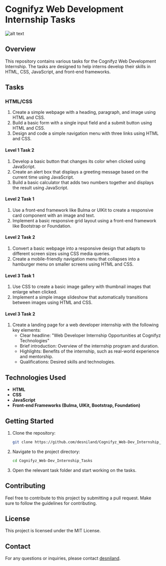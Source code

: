 # Cognifyz Web Development Internship Tasks

![alt text](https://github.com/desniland/Cognifyz_Web-Dev_Internship_Tasks/blob/images/cognifyz.jpeg?raw=true)
## Overview
This repository contains various tasks for the Cognifyz Web Development Internship. The tasks are designed to help interns develop their skills in HTML, CSS, JavaScript, and front-end frameworks.

## Tasks

### HTML/CSS
1. Create a simple webpage with a heading, paragraph, and image using HTML and CSS.
2. Build a basic form with a single input field and a submit button using HTML and CSS.
3. Design and code a simple navigation menu with three links using HTML and CSS.

#### Level 1 Task 2
1. Develop a basic button that changes its color when clicked using JavaScript.
2. Create an alert box that displays a greeting message based on the current time using JavaScript.
3. Build a basic calculator that adds two numbers together and displays the result using JavaScript.

#### Level 2 Task 1
1. Use a front-end framework like Bulma or UIKit to create a responsive card component with an image and text.
2. Implement a basic responsive grid layout using a front-end framework like Bootstrap or Foundation.

#### Level 2 Task 2
1. Convert a basic webpage into a responsive design that adapts to different screen sizes using CSS media queries.
2. Create a mobile-friendly navigation menu that collapses into a hamburger menu on smaller screens using HTML and CSS.

#### Level 3 Task 1
1. Use CSS to create a basic image gallery with thumbnail images that enlarge when clicked.
2. Implement a simple image slideshow that automatically transitions between images using HTML and CSS.

#### Level 3 Task 2
1. Create a landing page for a web developer internship with the following key elements:
    - Clear headline: "Web Developer Internship Opportunities at Cognifyz Technologies"
    - Brief introduction: Overview of the internship program and duration.
    - Highlights: Benefits of the internship, such as real-world experience and mentorship.
    - Qualifications: Desired skills and technologies.

## Technologies Used
- **HTML**
- **CSS**
- **JavaScript**
- **Front-end Frameworks (Bulma, UIKit, Bootstrap, Foundation)**

## Getting Started
1. Clone the repository:
    ```bash
    git clone https://github.com/desniland/Cognifyz_Web-Dev_Internship_Tasks.git
    ```
2. Navigate to the project directory:
    ```bash
    cd Cognifyz_Web-Dev_Internship_Tasks
    ```
3. Open the relevant task folder and start working on the tasks.

## Contributing
Feel free to contribute to this project by submitting a pull request. Make sure to follow the guidelines for contributing.

## License
This project is licensed under the MIT License.

## Contact
For any questions or inquiries, please contact [desniland](https://github.com/desniland).
